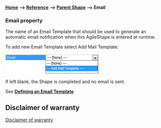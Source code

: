 __[Home](/) --> [Reference](/ref) -->  [Parent Shape](javascript:history.back()) --> Email__

### Email property 

The name of an Email Template that should be used to generate an automatic email
notification when this AgileShape is entered at runtime.

To add new Email Template select Add Mail Template:

![](../media/emailProperty.png)

If left blank, the Shape is completed and no email is sent.

See **[Defining an Email Template](DefiningAnEmailTemplate.md)**


## Disclaimer of warranty

[Disclaimer of warranty](../../guides/common/DisclaimerOfWarranty.md)